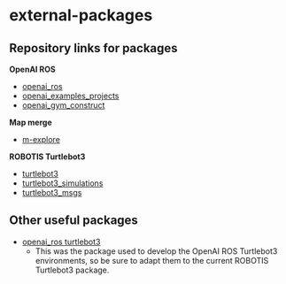 # external-packages

## Repository links for packages

**OpenAI ROS**

- [openai_ros](https://bitbucket.org/theconstructcore/openai_ros/src/kinetic-devel/)
- [openai_examples_projects](https://bitbucket.org/theconstructcore/openai_examples_projects/src/master/)
- [openai_gym_construct](https://bitbucket.org/theconstructcore/open_ai_gym_construct/src/master/)

**Map merge**

- [m-explore](https://github.com/hrnr/m-explore)

**ROBOTIS Turtlebot3**

- [turtlebot3](https://github.com/ROBOTIS-GIT/turtlebot3)
- [turtlebot3_simulations](https://github.com/ROBOTIS-GIT/turtlebot3_simulations)
- [turtlebot3_msgs](https://github.com/ROBOTIS-GIT/turtlebot3_msgs)

## Other useful packages

- [openai_ros turtlebot3](https://bitbucket.org/theconstructcore/turtlebot3)
    - This was the package used to develop the OpenAI ROS Turtlebot3 environments, so be sure to adapt them to the current ROBOTIS Turtlebot3 package.